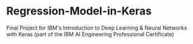 # Regression-Model-in-Keras
Final Project for IBM's Introduction to Deep Learning &amp; Neural Networks with Keras (part of the IBM AI Engineering Professional Certificate)
